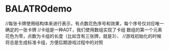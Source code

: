 # BALATROdemo

//每张卡牌使用结构体来进行表示，有点数花色序号和效果，每个序号仅对应唯一确定的一张卡牌
//卡组是一种ADT，我们使用数组实现了卡组 数组的第一个元素花色为零，点数为卡组的长度（比如含有三张牌，就是3）、
//游戏初始化的时候将总是生成标准卡组，方便后期游戏过程中的对照
